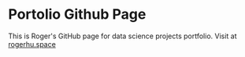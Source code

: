 # Portolio Github Page

This is Roger's GitHub page for data science projects portfolio.
Visit at [rogerhu.space](https:www.rogerhu.space)
